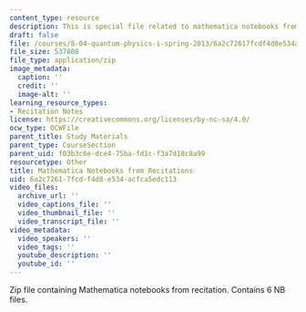 ```yaml
---
content_type: resource
description: This is special file related to mathematica notebooks from recitations.
draft: false
file: /courses/8-04-quantum-physics-i-spring-2013/6a2c72617fcdf4d8e534acfca5edc113_Mathematica_Notebooks_from_Recitations_nb.zip
file_size: 537808
file_type: application/zip
image_metadata:
  caption: ''
  credit: ''
  image-alt: ''
learning_resource_types:
- Recitation Notes
license: https://creativecommons.org/licenses/by-nc-sa/4.0/
ocw_type: OCWFile
parent_title: Study Materials
parent_type: CourseSection
parent_uid: f03b3c6e-dce4-75ba-fd1c-f3a7d18c8a99
resourcetype: Other
title: Mathematica Notebooks from Recitations
uid: 6a2c7261-7fcd-f4d8-e534-acfca5edc113
video_files:
  archive_url: ''
  video_captions_file: ''
  video_thumbnail_file: ''
  video_transcript_file: ''
video_metadata:
  video_speakers: ''
  video_tags: ''
  youtube_description: ''
  youtube_id: ''
---
```

Zip file containing Mathematica notebooks from recitation. Contains 6 NB files.